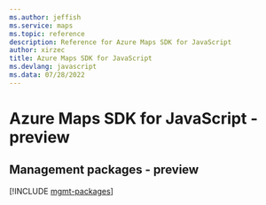 ```yaml
---
ms.author: jeffish
ms.service: maps
ms.topic: reference
description: Reference for Azure Maps SDK for JavaScript
author: xirzec
title: Azure Maps SDK for JavaScript
ms.devlang: javascript
ms.data: 07/28/2022
---
```

# Azure Maps SDK for JavaScript - preview

## Management packages - preview
[!INCLUDE [mgmt-packages](maps-mgmt-index.md)]